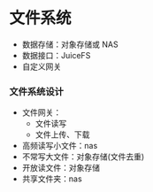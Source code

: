 # 文件系统

- 数据存储：对象存储或 NAS
- 数据接口：JuiceFS
- 自定义网关

### 文件系统设计

- 文件网关：
  - 文件读写
  - 文件上传、下载
- 高频读写小文件：nas
- 不常写大文件：对象存储(文件去重)
- 开放读文件：对象存储
- 共享文件夹：nas
